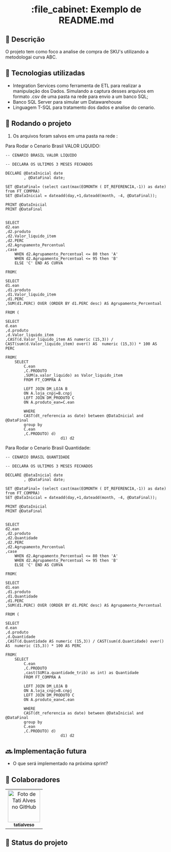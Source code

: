 <h1 align="center">:file_cabinet: Exemplo de README.md</h1>

## :memo: Descrição
O projeto tem como foco a analise de compra de SKU's utilizando a metodologai curva ABC.

## :wrench: Tecnologias utilizadas

* Integration Services como ferramenta de ETL para realizar a manipulação dos Dados. Simulando a captura desses arquivos em formato .csv de uma pasta na rede para envio a um banco SQL;
* Banco SQL Server para simular um Datawarehouse
* Linguagem T-SQL para tratamento dos dados e analise do cenario.

## :rocket: Rodando o projeto
1. Os arquivos foram salvos em uma pasta na rede :

Para Rodar o Cenario Brasil VALOR LIQUIDO:
```
-- CENARIO BRASIL VALOR LIQUIDO

-- DECLARA OS ULTIMOS 3 MESES FECHADOS

DECLARE @DataInicial date
		, @DataFinal date;

SET @DataFinal= (select cast(max(EOMONTH ( DT_REFERENCIA,-1)) as date) from FT_COMPRA) 
SET @DataInicial = dateadd(day,+1,dateadd(month, -4, @DataFinal)); 

PRINT @DataInicial 
PRINT @DataFinal


SELECT 
d2.ean
,d2.produto
,d2.Valor_liquido_item
,d2.PERC
,d2.Agrupamento_Percentual
,case	
	WHEN d2.Agrupamento_Percentual <= 80 then 'A'
	WHEN d2.Agrupamento_Percentual <= 95 then 'B'
	ELSE 'C' END AS CURVA 

FROM(

SELECT 
d1.ean
,d1.produto
,d1.Valor_liquido_item
,d1.PERC
,SUM(d1.PERC) OVER (ORDER BY d1.PERC desc) AS Agrupamento_Percentual

FROM (

SELECT 
d.ean
,d.produto
,d.Valor_liquido_item
,CAST(d.Valor_liquido_item AS numeric (15,3)) / CAST(sum(d.Valor_liquido_item) over() AS  numeric (15,3)) * 100 AS PERC 

FROM(
	SELECT
		C.ean
		,C.PRODUTO
		,SUM(a.valor_liquido) as Valor_liquido_item
		FROM FT_COMPRA A

		LEFT JOIN DM_LOJA B
		ON A.loja_cnpj=B.cnpj
		LEFT JOIN DM_PRODUTO C
		ON A.produto_ean=C.ean

		WHERE  
		CAST(dt_referencia as date) between @DataInicial and @DataFinal
		group by
		C.ean
		,C.PRODUTO) d) 
						d1) d2

```
Para Rodar o Cenario Brasil Quantidade:
```
-- CENARIO BRASIL QUANTIDADE

-- DECLARA OS ULTIMOS 3 MESES FECHADOS

DECLARE @DataInicial date
		, @DataFinal date;

SET @DataFinal= (select cast(max(EOMONTH ( DT_REFERENCIA,-1)) as date) from FT_COMPRA) 
SET @DataInicial = dateadd(day,+1,dateadd(month, -4, @DataFinal)); 

PRINT @DataInicial 
PRINT @DataFinal


SELECT 
d2.ean
,d2.produto
,d2.Quantidade
,d2.PERC
,d2.Agrupamento_Percentual
,case	
	WHEN d2.Agrupamento_Percentual <= 80 then 'A'
	WHEN d2.Agrupamento_Percentual <= 95 then 'B'
	ELSE 'C' END AS CURVA 

FROM(

SELECT 
d1.ean
,d1.produto
,d1.Quantidade
,d1.PERC
,SUM(d1.PERC) OVER (ORDER BY d1.PERC desc) AS Agrupamento_Percentual

FROM (

SELECT 
d.ean
,d.produto
,d.Quantidade
,CAST(d.Quantidade AS numeric (15,3)) / CAST(sum(d.Quantidade) over() AS  numeric (15,3)) * 100 AS PERC 

FROM(
	SELECT
		C.ean
		,C.PRODUTO
		,cast(SUM(a.quantidade_trib) as int) as Quantidade
		FROM FT_COMPRA A

		LEFT JOIN DM_LOJA B
		ON A.loja_cnpj=B.cnpj
		LEFT JOIN DM_PRODUTO C
		ON A.produto_ean=C.ean

		WHERE  
		CAST(dt_referencia as date) between @DataInicial and @DataFinal
		group by
		C.ean
		,C.PRODUTO) d) 
						d1) d2
```
## :soon: Implementação futura
* O que será implementado na próxima sprint?

## :handshake: Colaboradores
<table>
  <tr>
    <td align="center">
      <a href="http://github.com/tatialveso">
        <img src="https://avatars.githubusercontent.com/u/56259137?v=4" width="100px;" alt="Foto de Tati Alves no GitHub"/><br>
        <sub>
          <b>tatialveso</b>
        </sub>
      </a>
    </td>
  </tr>
</table>

## :dart: Status do projeto
